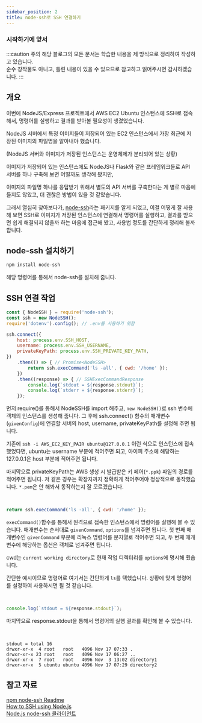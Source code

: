 ```yaml
---
sidebar_position: 2
title: node-ssh로 SSH 연결하기
---
```


### 시작하기에 앞서

:::caution 주의
해당 블로그의 모든 문서는 학습한 내용을 제 방식으로 정리하여 작성하고 있습니다. <br/>
순수 창작물도 아니고, 틀린 내용이 있을 수 있으므로 참고하고 읽어주시면 감사하겠습니다.
:::

## 개요
이번에 NodeJS/Express 프로젝트에서 AWS EC2 Ubuntu 인스턴스에 SSH로 접속해서,
명령어를 실행하고 결과를 받아볼 필요성이 생겼었습니다.

NodeJS 서버에서 특정 이미지들이 저장되어 있는 EC2 인스턴스에서
가장 최근에 저장된 이미지의 파일명을 알아내야 했습니다.

(NodeJS 서버와 이미지가 저장된 인스턴스는 운영체제가 분리되어 있는 상황)

이미지가 저장되어 있는 인스턴스에도 NodeJS나 Flask와 같은 프레임워크들로 API 서버를 하나 구축해 보면 어떨까도 생각해 봤지만,

이미지의 파일명 하나를 응답받기 위해서 별도의 API 서버를 구축한다는 게 별로 마음에 들지도 않았고, 더 괜찮은 방법이 있을 것 같았습니다.

그래서 열심히 찾아보다가, [node-ssh](https://www.npmjs.com/package/node-ssh)라는 패키지를 알게 되었고, 이걸 어떻게 잘 사용해 보면 SSH로 이미지가 저장된 인스턴스에 연결해서 명령어를 실행하고,
결과를 받으면 쉽게 해결되지 않을까 하는 마음에 접근해 봤고, 사용법 정도를 간단하게 정리해 볼까 합니다.

## node-ssh 설치하기
```bash
npm install node-ssh
```
해당 명령어를 통해서 node-ssh를 설치해 줍니다.

## SSH 연결 작업
```javascript
const { NodeSSH } = require('node-ssh');
const ssh = new NodeSSH();
require('dotenv').config(); // .env를 사용하기 위함

ssh.connect({
    host: process.env.SSH_HOST,
    username: process.env.SSH_USERNAME,
    privateKeyPath: process.env.SSH_PRIVATE_KEY_PATH,
})
    .then(() => { // Promise<NodeSSH>
        return ssh.execCommand('ls -all', { cwd: '/home' });
    })
    .then((response) => { // SSHExecCommandResponse
        console.log(`stdout = ${response.stdout}`);
        console.log(`stderr = ${response.stderr}`);
    });
```
먼저 require()를 통해서 NodeSSH를 import 해주고, `new NodeSSH()`로 ssh 변수에 객체의 인스턴스를 생성해 줍니다.
그 후에 ssh.connect() 함수의 매개변수(`givenConfig`)에 연결할 서버의 host, username, privateKeyPath를 설정해 주면 됩니다.

기존에 `ssh -i AWS_EC2_KEY_PAIR ubuntu@127.0.0.1` 이런 식으로 인스턴스에 접속했었다면,
ubuntu는 username 부분에 적어주면 되고, 아이피 주소에 해당하는 127.0.0.1은 host 부분에 적어주면 됩니다.

마지막으로 privateKeyPath는 AWS 생성 시 발급받은 키 페어(`*.ppk`) 파일의 경로를 적어주면 됩니다. 저 같은 경우는 확장자까지 정확하게 적어주어야
정상적으로 동작했습니다. `*.pem`은 안 해봐서 동작하는지 잘 모르겠습니다.

<br />

```javascript
return ssh.execCommand('ls -all', { cwd: '/home' });
```
`execCommand()`함수를 통해서 원격으로 접속한 인스턴스에서 명령어를 실행해 볼 수 있습니다.
매개변수는 순서대로 `givenCommand`, `options`를 넘겨주면 됩니다. 첫 번째 매개변수인 `givenCommand` 부분에 리눅스 명령어를 
문자열로 적어주면 되고, 두 번째 매개변수에 해당하는 옵션은 객체로 넘겨주면 됩니다. 

cwd는 `current working directory`로 현재 작업 디렉터리를 `options`에 명시해 줬습니다.

간단한 예시이므로 명령어로 여기서는 간단하게 `ls`를 택했습니다.
상황에 맞게 명령어를 설정하여 사용하시면 될 것 같습니다.

<br />

```javascript
console.log(`stdout = ${response.stdout}`);
```
마지막으로 response.stdout을 통해서 명령어의 실행 결과를 확인해 볼 수 있습니다.

<br />

```text title=response.stdout
stdout = total 16
drwxr-xr-x  4 root   root   4096 Nov 17 07:33 .
drwxr-xr-x 23 root   root   4096 Nov 17 06:27 ..
drwxr-xr-x  7 root   root   4096 Nov  3 13:02 directory1
drwxr-xr-x  5 ubuntu ubuntu 4096 Nov 17 07:29 directory2
```

## 참고 자료
[npm node-ssh Readme](https://www.npmjs.com/package/node-ssh) <br />
[How to SSH using Node.js](https://medium.com/weekly-webtips/how-to-ssh-using-node-js-f41952afe1da) <br />
[Node.js node-ssh 클라이언트](https://lts0606.tistory.com/46) <br />
